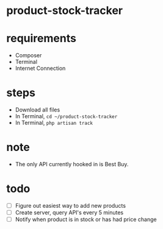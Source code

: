 # product-stock-tracker

# requirements
- Composer
- Terminal
- Internet Connection

# steps
- Download all files
- In Terminal, `cd ~/product-stock-tracker`
- In Terminal, `php artisan track`

# note
- The only API currently hooked in is Best Buy.

# todo
- [ ] Figure out easiest way to add new products
- [ ] Create server, query API's every 5 minutes
- [ ] Notify when product is in stock or has had price change
